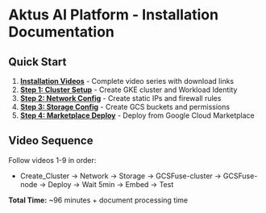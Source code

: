 # Aktus AI Platform - Installation Documentation

## Quick Start

1. **[Installation Videos](installation-video.md)** - Complete video series with download links
2. **[Step 1: Cluster Setup](cluster-setup.md)** - Create GKE cluster and Workload Identity
3. **[Step 2: Network Config](network-configuration.md)** - Create static IPs and firewall rules
4. **[Step 3: Storage Config](storage-configuration.md)** - Create GCS buckets and permissions
5. **[Step 4: Marketplace Deploy](marketplace-deployment.md)** - Deploy from Google Cloud Marketplace

## Video Sequence

Follow videos 1-9 in order:
- Create_Cluster → Network → Storage → GCSFuse-cluster → GCSFuse-node → Deploy → Wait 5min → Embed → Test

**Total Time:** ~96 minutes + document processing time